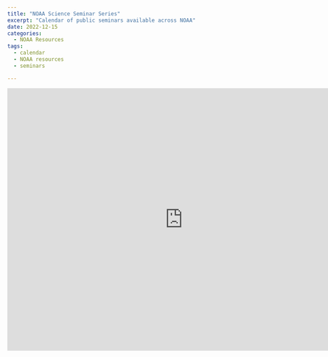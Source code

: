 ```yaml
---
title: "NOAA Science Seminar Series"
excerpt: "Calendar of public seminars available across NOAA"
date: 2022-12-15
categories:
  - NOAA Resources
tags:
  - calendar
  - NOAA resources
  - seminars

---
```


<iframe src="https://calendar.google.com/calendar/embed?src=noaa.gov_49443234363332%40resource.calendar.google.com&ctz=America%2FNew_York" style="border: 0" width="800" height="600" frameborder="0" scrolling="no"></iframe>